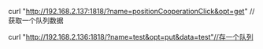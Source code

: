 curl "http://192.168.2.137:1818/?name=positionCooperationClick&opt=get"  //获取一个队列数据

curl "http://192.168.2.136:1818/?name=test&opt=put&data=test"//存一个队列

